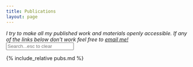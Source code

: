 ```yaml
---
title: Publications
layout: page
---
```



<p><em>I try to make all my published work and materials openly accessible. If any of the links below don't work feel free to <a href="mailto:eshin.jolly@gmail.com">email me!</a></em>
<input type="text" id="search" class='search' placeholder='Search...esc to clear'>
</p>

{% include_relative pubs.md %}

<script src="{{base.url | prepend: site.url }}/assets/search.js"></script>